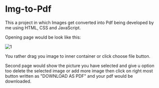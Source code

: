 # Img-to-Pdf
This a project in which Images get converted into Pdf being developed by me using HTML, CSS and JavaScript.

Opening page would be look like this:

![1](https://github.com/shashankrxj/Img-to-Pdf/assets/140810017/b57776e2-a9fd-419a-9f25-c2566fc660bc)

You rather drag you image to inner container or click choose file button.

Second page would show the picture you have selected and give u option too delete the selected image or add more image then click on right most button written as "DOWNLOAD AS PDF" and your pdf would be downloaded.


